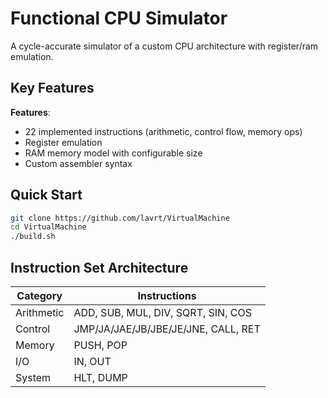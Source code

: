 # Functional CPU Simulator

A cycle-accurate simulator of a custom CPU architecture with register/ram emulation.

## Key Features

**Features**:
- 22 implemented instructions (arithmetic, control flow, memory ops)
- Register emulation 
- RAM memory model with configurable size
- Custom assembler syntax

## Quick Start

```bash
git clone https://github.com/lavrt/VirtualMachine
cd VirtualMachine
./build.sh
```

## Instruction Set Architecture
| Category	 | Instructions                        |
|------------|-------------------------------------|
| Arithmetic | ADD, SUB, MUL, DIV, SQRT, SIN, COS  |
| Control    | JMP/JA/JAE/JB/JBE/JE/JNE, CALL, RET |
| Memory	 | PUSH, POP                           |
| I/O        | IN, OUT                             |
| System	 | HLT, DUMP                           |